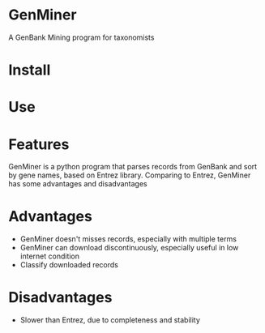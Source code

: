 # GenMiner
 A GenBank Mining program for taxonomists
 
# Install


# Use

# Features

 GenMiner is a python program that parses records from GenBank and sort by gene names, based on Entrez library.
 Comparing to Entrez, GenMiner has some advantages and disadvantages
 
 # Advantages
 - GenMiner doesn't misses records, especially with multiple terms
 - GenMiner can download discontinuously, especially useful in low internet condition
 - Classify downloaded records

# Disadvantages
- Slower than Entrez, due to completeness and stability
